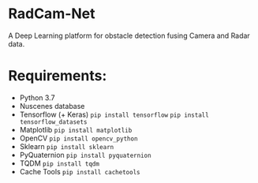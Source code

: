 # RadCam-Net
A Deep Learning platform for obstacle detection fusing Camera and Radar data.

# Requirements:
- Python 3.7
- Nuscenes database
- Tensorflow (+ Keras) `pip install tensorflow` `pip install tensorflow_datasets`
- Matplotlib `pip install matplotlib`
- OpenCV `pip install opencv_python`
- Sklearn `pip install sklearn`
- PyQuaternion `pip install pyquaternion`
- TQDM `pip install tqdm`
- Cache Tools `pip install cachetools`

